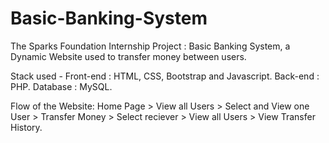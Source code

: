 # Basic-Banking-System

The Sparks Foundation Internship Project : Basic Banking System, a Dynamic Website used to transfer money between users.

Stack used -
Front-end : HTML, CSS, Bootstrap and Javascript.
Back-end : PHP.
Database : MySQL.

Flow of the Website:
Home Page > View all Users > Select and View one User > Transfer Money > Select reciever > View all Users > View Transfer History.


